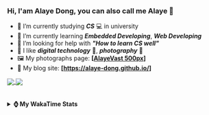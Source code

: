 ### Hi, **I'am Alaye Dong**, you can also call me **Alaye** 👋

- 📖 I’m currently studying ***CS*** 💻 in university
- 🌱 I’m currently learning ***Embedded Developing***, ***Web Developing***
- 🤔 I’m looking for help with ***"How to learn CS well"***
- 🤩 I like ***digital technology*** 📱, ***photography*** 📸
- 🖼️ My photographs page: **[[AlayeVast 500px](https://500px.com.cn/AlayeVast)]**
- 📰 My blog site: **[https://alaye-dong.github.io/]**

<!--
[![Alaye's GitHub stats](https://github-readme-stats.vercel.app/api?username=Alaye-Dong&custom_title=Alaye%20Dong`s%20GitHub%20stats&show_icons=true&rank_icon=percentile&theme=transparent&include_all_commits=true&count_private=true)](https://github.com/anuraghazra/github-readme-stats) 
[![Top Langs](https://github-readme-stats.vercel.app/api/top-langs/?username=Alaye-Dong\&layout=compact&theme=transparent)](https://github.com/anuraghazra/github-readme-stats)
-->
<a href="https://github.com/anuraghazra/github-readme-stats">
  <img height=200 align="center" src="https://github-readme-stats.vercel.app/api?username=Alaye-Dong&custom_title=Alaye%20Dong`s%20GitHub%20stats&show_icons=true&rank_icon=percentile&theme=transparent&include_all_commits=true&count_private=true" />
</a>
<a href="https://github.com/anuraghazra/convoychat">
  <img height=200 align="center" src="https://github-readme-stats.vercel.app/api/top-langs/?username=Alaye-Dong&layout=compact&theme=transparent&include_all_commits=true&count_private=true&langs_count=8&card_width=300" />
</a>

<br />
<br />

<div style="display:none"> 
  <img src="https://visitor-badge.laobi.icu/badge?page_id=Alaye-Dong.Alaye-Dong"/>
</div>
<br />

<details>	
  <summary><b> ⌚ My WakaTime Stats </b></summary>

<br />

<!--START_SECTION:waka-->
![Code Time](http://img.shields.io/badge/Code%20Time-373%20hrs%2052%20mins-blue)

![Profile Views](http://img.shields.io/badge/Profile%20Views-0-blue)

![Lines of code](https://img.shields.io/badge/From%20Hello%20World%20I%27ve%20Written-816.6%20thousand%20lines%20of%20code-blue)

**🐱 My GitHub Data** 

> 📦 85.5 kB Used in GitHub's Storage 
 > 
> 🚫 Not Opted to Hire
 > 
> 📜 20 Public Repositories 
 > 
> 🔑 5 Private Repositories 
 > 
**I'm a Night 🦉** 

```text
🌞 Morning                82 commits          ██░░░░░░░░░░░░░░░░░░░░░░░   06.28 % 
🌆 Daytime                408 commits         ████████░░░░░░░░░░░░░░░░░   31.24 % 
🌃 Evening                545 commits         ██████████░░░░░░░░░░░░░░░   41.73 % 
🌙 Night                  271 commits         █████░░░░░░░░░░░░░░░░░░░░   20.75 % 
```
📅 **I'm Most Productive on Sunday** 

```text
Monday                   217 commits         ████░░░░░░░░░░░░░░░░░░░░░   16.62 % 
Tuesday                  153 commits         ███░░░░░░░░░░░░░░░░░░░░░░   11.72 % 
Wednesday                157 commits         ███░░░░░░░░░░░░░░░░░░░░░░   12.02 % 
Thursday                 223 commits         ████░░░░░░░░░░░░░░░░░░░░░   17.08 % 
Friday                   175 commits         ███░░░░░░░░░░░░░░░░░░░░░░   13.40 % 
Saturday                 151 commits         ███░░░░░░░░░░░░░░░░░░░░░░   11.56 % 
Sunday                   230 commits         ████░░░░░░░░░░░░░░░░░░░░░   17.61 % 
```


📊 **This Week I Spent My Time On** 

```text
💬 Programming Languages: 
Vue.js                   2 hrs 17 mins       ████████░░░░░░░░░░░░░░░░░   33.15 % 
TypeScript               2 hrs               ███████░░░░░░░░░░░░░░░░░░   29.09 % 
JSON                     1 hr 7 mins         ████░░░░░░░░░░░░░░░░░░░░░   16.39 % 
Astro                    34 mins             ██░░░░░░░░░░░░░░░░░░░░░░░   08.29 % 
JavaScript               14 mins             █░░░░░░░░░░░░░░░░░░░░░░░░   03.44 % 

🔥 Editors: 
VS Code                  6 hrs 54 mins       █████████████████████████   100.00 % 

🐱‍💻 Projects: 
cover-craft              2 hrs 43 mins       ██████████░░░░░░░░░░░░░░░   39.42 % 
vitesse-nuxt-demo        2 hrs 38 mins       ██████████░░░░░░░░░░░░░░░   38.16 % 
blog-fuwari-astro        1 hr 4 mins         ████░░░░░░░░░░░░░░░░░░░░░   15.67 % 
CoverView                19 mins             █░░░░░░░░░░░░░░░░░░░░░░░░   04.81 % 
Intelli-Agri-Hub         8 mins              ░░░░░░░░░░░░░░░░░░░░░░░░░   01.94 % 
```

**I Mostly Code in C** 

```text
TypeScript               6 repos             █████░░░░░░░░░░░░░░░░░░░░   20.69 % 
JavaScript               3 repos             ███░░░░░░░░░░░░░░░░░░░░░░   10.34 % 
C++                      3 repos             ███░░░░░░░░░░░░░░░░░░░░░░   10.34 % 
Java                     2 repos             ██░░░░░░░░░░░░░░░░░░░░░░░   06.90 % 
CSS                      1 repo              █░░░░░░░░░░░░░░░░░░░░░░░░   03.45 % 
```



**Timeline**

![Lines of Code chart](https://raw.githubusercontent.com/Alaye-Dong/Alaye-Dong/main/assets/bar_graph.png)


 Last Updated on 06/02/2025 18:45:36 UTC
<!--END_SECTION:waka-->

</details>
